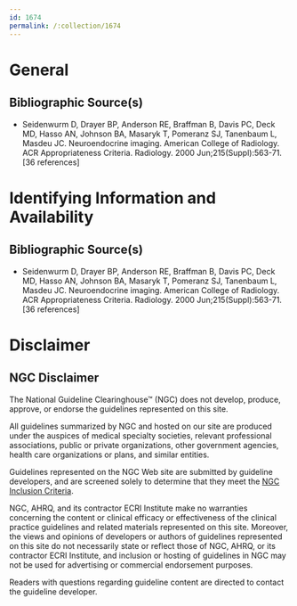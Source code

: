 ```yaml
---
id: 1674
permalink: /:collection/1674
---
```


# General

## Bibliographic Source(s)

- Seidenwurm D, Drayer BP, Anderson RE, Braffman B, Davis PC, Deck MD, Hasso AN, Johnson BA, Masaryk T, Pomeranz SJ, Tanenbaum L, Masdeu JC. Neuroendocrine imaging. American College of Radiology. ACR Appropriateness Criteria. Radiology. 2000 Jun;215(Suppl):563-71. [36 references]

# Identifying Information and Availability

## Bibliographic Source(s)

- Seidenwurm D, Drayer BP, Anderson RE, Braffman B, Davis PC, Deck MD, Hasso AN, Johnson BA, Masaryk T, Pomeranz SJ, Tanenbaum L, Masdeu JC. Neuroendocrine imaging. American College of Radiology. ACR Appropriateness Criteria. Radiology. 2000 Jun;215(Suppl):563-71. [36 references]

# Disclaimer

## NGC Disclaimer

The National Guideline Clearinghouse™ (NGC) does not develop, produce, approve, or endorse the guidelines represented on this site.

All guidelines summarized by NGC and hosted on our site are produced under the auspices of medical specialty societies, relevant professional associations, public or private organizations, other government agencies, health care organizations or plans, and similar entities.

Guidelines represented on the NGC Web site are submitted by guideline developers, and are screened solely to determine that they meet the [NGC Inclusion Criteria](/help-and-about/summaries/inclusion-criteria).

NGC, AHRQ, and its contractor ECRI Institute make no warranties concerning the content or clinical efficacy or effectiveness of the clinical practice guidelines and related materials represented on this site. Moreover, the views and opinions of developers or authors of guidelines represented on this site do not necessarily state or reflect those of NGC, AHRQ, or its contractor ECRI Institute, and inclusion or hosting of guidelines in NGC may not be used for advertising or commercial endorsement purposes.

Readers with questions regarding guideline content are directed to contact the guideline developer.

